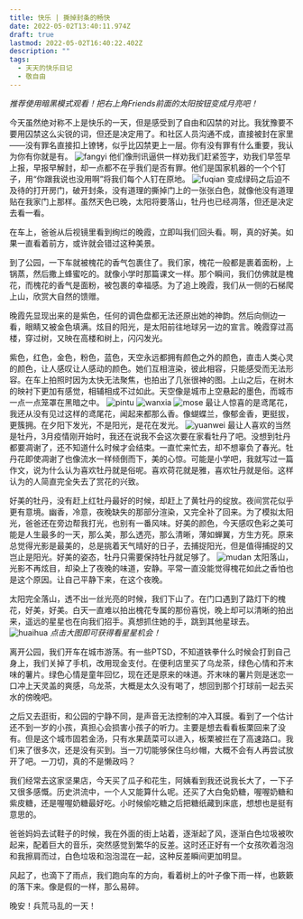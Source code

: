 ```yaml
---
title: 快乐 | 撕掉封条的畅快
date: 2022-05-02T13:40:11.974Z
draft: true
lastmod: 2022-05-02T16:40:22.402Z
description: ""
tags:
  - 天天的快乐日记
  - 敬自由
---
```

*推荐使用暗黑模式观看！把右上角Friends前面的太阳按钮变成月亮吧！*

今天虽然绝对称不上是快乐的一天，但是感受到了自由和囚禁的对比。我犹豫要不要用囚禁这么尖锐的词，但还是决定用了。和社区人员沟通不成，直接被封在家里——没有罪名直接扣上镣铐，似乎比囚禁更上一层。你有没有罪有什么重要，我认为你有你就是有。
![fangyi](/img/微信图片_20220502232939.jpg)
他们像刑讯逼供一样劝我们赶紧签字，劝我们早签早上报，早报早解封，却一点都不在乎我们是否有罪。他们是国家机器的一个个钉子，用“你跟我说也没用啊”将我们每个人钉在原地。
![fuqian](/img/微信图片_20220502232932.jpg)
变成绿码之后迫不及待的打开房门，破开封条，没有道理的撕掉门上的一张张白色，就像他没有道理贴在我家门上那样。虽然天色已晚，太阳将要落山，牡丹也已经凋落，但还是决定去看一看。

在车上，爸爸从后视镜里看到绚烂的晚霞，立即叫我们回头看。啊，真的好美。如果一直看着前方，或许就会错过这种美景。

到了公园，一下车就被槐花的香气包裹住了。我们家，槐花一般都是裹着面粉，上锅蒸，然后撒上蜂蜜吃的。就像小学时那篇课文一样。那个瞬间，我们仿佛就是槐花，而槐花的香气是面粉，被包裹的幸福感。为了追上晚霞，我们从一侧的石梯爬上山，欣赏大自然的馈赠。

晚霞先显现出来的是紫色，任何的调色盘都无法还原出她的神韵。然后向侧边一看，眼睛又被金色填满。炫目的阳光，是太阳前往地球另一边的宣言。晚霞穿过高楼，穿过树，又映在高楼和树上，闪闪发光。

紫色，红色，金色，粉色，蓝色，天空永远都拥有颜色之外的颜色，直击人类心灵的颜色，让人感叹让人感动的颜色。她们互相渲染，彼此相容，只能感受而无法形容。在车上拍照时因为太快无法聚焦，也拍出了几张很神的图。上山之后，在树木的映衬下更加有感觉，相辅相成不过如此。天空像是城市上空悬起的墨色，而城市一点一点笼罩在黑暗之中。
![pintu](/img/微信图片_20220502232345.jpg)
![wanxia](/uploads/mvimg_20220502_190836.jpg)
![mose](/uploads/mvimg_20220502_191036.jpg)
最让人惊喜的是鸢尾花，我还从没有见过这样的鸢尾花，闻起来都那么香。像蝴蝶兰，像郁金香，更挺拔，更簇拥。在夕阳下发光，不是阳光，是花在发光。
![yuanwei](/img/微信图片_20220502232413.jpg)
最让人喜欢的当然是牡丹，3月疫情刚开始时，我还在说我不会这次要在家看牡丹了吧。没想到牡丹都要凋谢了，还不知道什么时候才会结束。一直忙来忙去，却不想辜负了春光。牡丹花即使凋谢了也像流水一样倾倒而下，美的心惊。可能是小学吧，我就写过一篇作文，说为什么认为喜欢牡丹就是俗呢。喜欢荷花就是雅，喜欢牡丹就是俗。这样认为的人简直完全失去了赏花的兴致。

好美的牡丹，没有赶上红牡丹最好的时候，却赶上了黄牡丹的绽放。夜间赏花似乎更有意境。幽香，冷意，夜晚缺失的那部分渲染，又完全补了回来。为了模拟太阳光，爸爸还在旁边帮我打光，也别有一番风味。好美的颜色，今天感叹色彩之美可能是人生最多的一天，那么美，那么透亮，那么清晰，薄如蝉翼，方生方死。原来总觉得光影是最美的，总是挑着天气晴好的日子，去捕捉阳光，但是值得捕捉的又岂止是阳光。好美的姿态，牡丹只需要保持牡丹就足够了。
![mudan](/uploads/mmexport1651504236126.jpg)
太阳落山，光影不再炫目，却染上了夜晚的味道，安静。平常一直没能觉得槐花如此之香怕也是这个原因。让自己平静下来，在这个夜晚。

太阳完全落山，透不出一丝光亮的时候，我们下山了。在门口遇到了路灯下的槐花，好美，好美。白天一直难以拍出槐花专属的那份喜悦，晚上却可以清晰的拍出来，遥远的星星也在向我们招手。真想抓住她的手，跳到其他星球去。
![huaihua](/uploads/mmexport1651504219099.jpg)
*点击大图即可获得看星星机会！*

离开公园，我们开车在城市游荡。有一些PTSD，不知道铁拳什么时候会打到自己身上，我们关掉了手机，改用现金支付。在便利店里买了乌龙茶，绿色心情和芥末味的薯片。绿色心情是童年回忆，现在还是原来的味道。芥末味的薯片则是迷恋一口冲上天灵盖的爽感，乌龙茶，大概是太久没有喝了，想回到那个打球前一起去买水的傍晚吧。

之后又去逛街，和公园的宁静不同，是声音无法控制的冲入耳膜。看到了一个估计还不到一岁的小孩，真担心会损害小孩子的听力。主要是想去看看板栗回来了没有。但是这个城市固若金汤，只有水果蔬菜可以进入，板栗被拦在了高速路口。我们来了很多次，还是没有买到。当一刀切能够保住乌纱帽，大概不会有人再尝试放开了吧。一刀切，真的不是懒政吗？

我们经常去这家坚果店，今天买了瓜子和花生，阿姨看到我还说我长大了，一下子又很多感慨。历史洪流中，一个人又能算什么呢。还买了大白兔奶糖，喔喔奶糖和紫皮糖，还是喔喔奶糖最好吃。小时候偷吃糖之后把糖纸藏到床底，想想也是挺有意思的。

爸爸妈妈去试鞋子的时候，我在外面的街上站着，逐渐起了风，逐渐白色垃圾被吹起来，配着巨大的音乐，突然感觉到繁华的反差。这时还正好有一个女孩吹着泡泡和我擦肩而过，白色垃圾和泡泡混在一起，这种反差瞬间更加明显。

风起了，也滴下了雨点，我们跑向车的方向，看着树上的叶子像下雨一样，也簌簌的落下来。像是假的一样，那么易碎。

晚安！兵荒马乱的一天！
